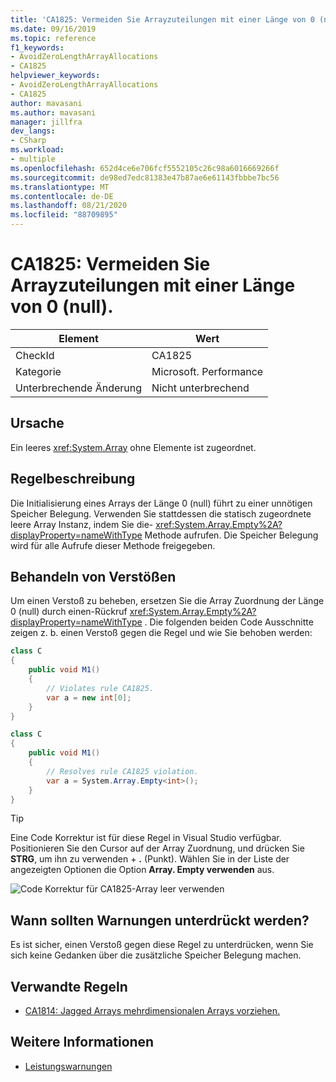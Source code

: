 ```yaml
---
title: 'CA1825: Vermeiden Sie Arrayzuteilungen mit einer Länge von 0 (null).'
ms.date: 09/16/2019
ms.topic: reference
f1_keywords:
- AvoidZeroLengthArrayAllocations
- CA1825
helpviewer_keywords:
- AvoidZeroLengthArrayAllocations
- CA1825
author: mavasani
ms.author: mavasani
manager: jillfra
dev_langs:
- CSharp
ms.workload:
- multiple
ms.openlocfilehash: 652d4ce6e706fcf5552105c26c98a6016669266f
ms.sourcegitcommit: de98ed7edc81383e47b87ae6e61143fbbbe7bc56
ms.translationtype: MT
ms.contentlocale: de-DE
ms.lasthandoff: 08/21/2020
ms.locfileid: "88709895"
---
```

# <a name="ca1825-avoid-zero-length-array-allocations"></a>CA1825: Vermeiden Sie Arrayzuteilungen mit einer Länge von 0 (null).

|Element|Wert|
|-|-|
|CheckId|CA1825|
|Kategorie|Microsoft. Performance|
|Unterbrechende Änderung|Nicht unterbrechend|

## <a name="cause"></a>Ursache

Ein leeres <xref:System.Array> ohne Elemente ist zugeordnet.

## <a name="rule-description"></a>Regelbeschreibung

Die Initialisierung eines Arrays der Länge 0 (null) führt zu einer unnötigen Speicher Belegung. Verwenden Sie stattdessen die statisch zugeordnete leere Array Instanz, indem Sie die- <xref:System.Array.Empty%2A?displayProperty=nameWithType> Methode aufrufen. Die Speicher Belegung wird für alle Aufrufe dieser Methode freigegeben.

## <a name="how-to-fix-violations"></a>Behandeln von Verstößen

Um einen Verstoß zu beheben, ersetzen Sie die Array Zuordnung der Länge 0 (null) durch einen-Rückruf <xref:System.Array.Empty%2A?displayProperty=nameWithType> . Die folgenden beiden Code Ausschnitte zeigen z. b. einen Verstoß gegen die Regel und wie Sie behoben werden:

```csharp
class C
{
    public void M1()
    {
        // Violates rule CA1825.
        var a = new int[0];
    }
}
```

```csharp
class C
{
    public void M1()
    {
        // Resolves rule CA1825 violation.
        var a = System.Array.Empty<int>();
    }
}
```

> [!TIP]
> Eine Code Korrektur ist für diese Regel in Visual Studio verfügbar. Positionieren Sie den Cursor auf der Array Zuordnung, und drücken Sie **STRG**, um ihn zu verwenden + **.** (Punkt). Wählen Sie in der Liste der angezeigten Optionen die Option **Array. Empty verwenden** aus.
>
> ![Code Korrektur für CA1825-Array leer verwenden](media/ca1825-codefix.png)

## <a name="when-to-suppress-warnings"></a>Wann sollten Warnungen unterdrückt werden?

Es ist sicher, einen Verstoß gegen diese Regel zu unterdrücken, wenn Sie sich keine Gedanken über die zusätzliche Speicher Belegung machen.

## <a name="related-rules"></a>Verwandte Regeln

- [CA1814: Jagged Arrays mehrdimensionalen Arrays vorziehen.](ca1814.md)

## <a name="see-also"></a>Weitere Informationen

- [Leistungswarnungen](../code-quality/performance-warnings.md)
